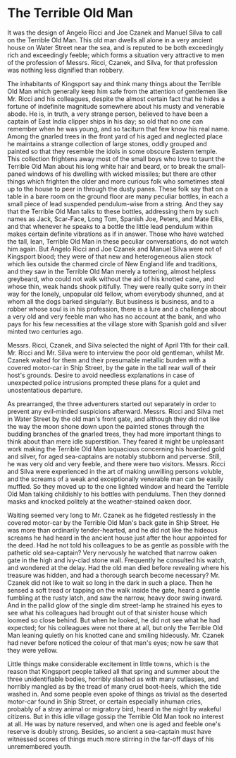 # The Terrible Old Man

It was the design of Angelo Ricci and Joe Czanek and Manuel Silva to call on the Terrible Old
Man. This old man dwells all alone in a very ancient house on Water Street near the sea, and
is reputed to be both exceedingly rich and exceedingly feeble; which forms a situation very
attractive to men of the profession of Messrs. Ricci, Czanek, and Silva, for that profession
was nothing less dignified than robbery.

The inhabitants of Kingsport say and think many things about the Terrible Old
Man which generally keep him safe from the attention of gentlemen like Mr. Ricci and his colleagues,
despite the almost certain fact that he hides a fortune of indefinite magnitude somewhere about
his musty and venerable abode. He is, in truth, a very strange person, believed to have been
a captain of East India clipper ships in his day; so old that no one can remember when he was
young, and so taciturn that few know his real name. Among the gnarled trees in the front yard
of his aged and neglected place he maintains a strange collection of large stones, oddly grouped
and painted so that they resemble the idols in some obscure Eastern temple. This collection
frightens away most of the small boys who love to taunt the Terrible Old Man about his long
white hair and beard, or to break the small-paned windows of his dwelling with wicked missiles;
but there are other things which frighten the older and more curious folk who sometimes steal
up to the house to peer in through the dusty panes. These folk say that on a table in a bare
room on the ground floor are many peculiar bottles, in each a small piece of lead suspended
pendulum-wise from a string. And they say that the Terrible Old Man talks to these bottles,
addressing them by such names as Jack, Scar-Face, Long Tom, Spanish Joe, Peters, and Mate Ellis,
and that whenever he speaks to a bottle the little lead pendulum within makes certain definite
vibrations as if in answer. Those who have watched the tall, lean, Terrible Old Man in these
peculiar conversations, do not watch him again. But Angelo Ricci and Joe Czanek and Manuel Silva
were not of Kingsport blood; they were of that new and heterogeneous alien stock which lies
outside the charmed circle of New England life and traditions, and they saw in the Terrible
Old Man merely a tottering, almost helpless greybeard, who could not walk without the aid of
his knotted cane, and whose thin, weak hands shook pitifully. They were really quite sorry in
their way for the lonely, unpopular old fellow, whom everybody shunned, and at whom all the
dogs barked singularly. But business is business, and to a robber whose soul is in his profession,
there is a lure and a challenge about a very old and very feeble man who has no account
at the bank, and who pays for his few necessities at the village store with Spanish gold and
silver minted two centuries ago.

Messrs. Ricci, Czanek, and Silva selected the night of April 11th for their
call. Mr. Ricci and Mr. Silva were to interview the poor old gentleman, whilst Mr. Czanek waited
for them and their presumable metallic burden with a covered motor-car in Ship Street, by the
gate in the tall rear wall of their host's grounds. Desire to avoid needless explanations
in case of unexpected police intrusions prompted these plans for a quiet and unostentatious
departure.

As prearranged, the three adventurers started out separately in order to prevent
any evil-minded suspicions afterward. Messrs. Ricci and Silva met in Water Street by the old
man's front gate, and although they did not like the way the moon shone down upon the
painted stones through the budding branches of the gnarled trees, they had more important things
to think about than mere idle superstition. They feared it might be unpleasant work making the
Terrible Old Man loquacious concerning his hoarded gold and silver, for aged sea-captains are
notably stubborn and perverse. Still, he was very old and very feeble, and there were two visitors.
Messrs. Ricci and Silva were experienced in the art of making unwilling persons voluble, and
the screams of a weak and exceptionally venerable man can be easily muffled. So they moved up
to the one lighted window and heard the Terrible Old Man talking childishly to his bottles with
pendulums. Then they donned masks and knocked politely at the weather-stained oaken door.

Waiting seemed very long to Mr. Czanek as he fidgeted restlessly in the covered
motor-car by the Terrible Old Man's back gate in Ship Street. He was more than ordinarily
tender-hearted, and he did not like the hideous screams he had heard in the ancient house just
after the hour appointed for the deed. Had he not told his colleagues to be as gentle as possible
with the pathetic old sea-captain? Very nervously he watched that narrow oaken gate in the high
and ivy-clad stone wall. Frequently he consulted his watch, and wondered at the delay. Had the
old man died before revealing where his treasure was hidden, and had a thorough search become
necessary? Mr. Czanek did not like to wait so long in the dark in such a place. Then he sensed
a soft tread or tapping on the walk inside the gate, heard a gentle fumbling at the rusty latch,
and saw the narrow, heavy door swing inward. And in the pallid glow of the single dim street-lamp
he strained his eyes to see what his colleagues had brought out of that sinister house which
loomed so close behind. But when he looked, he did not see what he had expected; for his colleagues
were not there at all, but only the Terrible Old Man leaning quietly on his knotted cane and
smiling hideously. Mr. Czanek had never before noticed the colour of that man's eyes;
now he saw that they were yellow.

Little things make considerable excitement in little towns, which is the reason
that Kingsport people talked all that spring and summer about the three unidentifiable bodies,
horribly slashed as with many cutlasses, and horribly mangled as by the tread of many cruel
boot-heels, which the tide washed in. And some people even spoke of things as trivial as the
deserted motor-car found in Ship Street, or certain especially inhuman cries, probably of a
stray animal or migratory bird, heard in the night by wakeful citizens. But in this idle village
gossip the Terrible Old Man took no interest at all. He was by nature reserved, and when one
is aged and feeble one's reserve is doubly strong. Besides, so ancient a sea-captain must
have witnessed scores of things much more stirring in the far-off days of his unremembered youth. 
